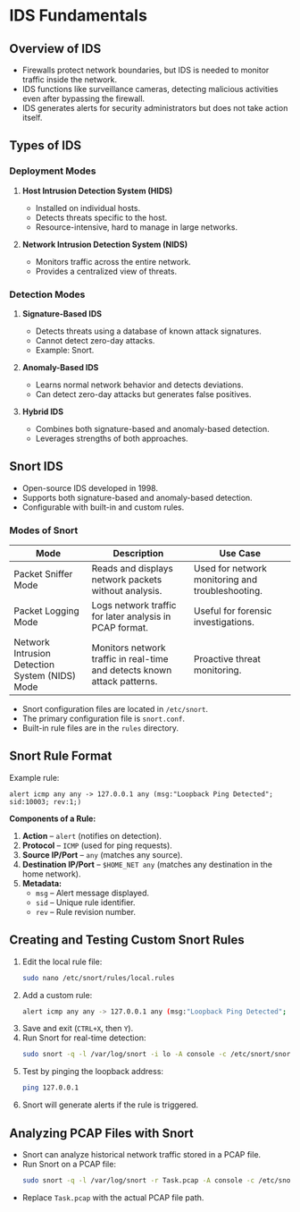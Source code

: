 # IDS Fundamentals

## **Overview of IDS**
- Firewalls protect network boundaries, but IDS is needed to monitor traffic inside the network.
- IDS functions like surveillance cameras, detecting malicious activities even after bypassing the firewall.
- IDS generates alerts for security administrators but does not take action itself.

## **Types of IDS**
### **Deployment Modes**
1. **Host Intrusion Detection System (HIDS)**
   - Installed on individual hosts.
   - Detects threats specific to the host.
   - Resource-intensive, hard to manage in large networks.

2. **Network Intrusion Detection System (NIDS)**
   - Monitors traffic across the entire network.
   - Provides a centralized view of threats.

### **Detection Modes**
1. **Signature-Based IDS**
   - Detects threats using a database of known attack signatures.
   - Cannot detect zero-day attacks.
   - Example: Snort.

2. **Anomaly-Based IDS**
   - Learns normal network behavior and detects deviations.
   - Can detect zero-day attacks but generates false positives.

3. **Hybrid IDS**
   - Combines both signature-based and anomaly-based detection.
   - Leverages strengths of both approaches.

## **Snort IDS**
- Open-source IDS developed in 1998.
- Supports both signature-based and anomaly-based detection.
- Configurable with built-in and custom rules.

### **Modes of Snort**
| **Mode** | **Description** | **Use Case** |
|----------|---------------|-------------|
| Packet Sniffer Mode | Reads and displays network packets without analysis. | Used for network monitoring and troubleshooting. |
| Packet Logging Mode | Logs network traffic for later analysis in PCAP format. | Useful for forensic investigations. |
| Network Intrusion Detection System (NIDS) Mode | Monitors network traffic in real-time and detects known attack patterns. | Proactive threat monitoring. |

- Snort configuration files are located in `/etc/snort`.
- The primary configuration file is `snort.conf`.
- Built-in rule files are in the `rules` directory.

## **Snort Rule Format**
Example rule:
```
alert icmp any any -> 127.0.0.1 any (msg:"Loopback Ping Detected"; sid:10003; rev:1;)
```
**Components of a Rule:**
1. **Action** – `alert` (notifies on detection).
2. **Protocol** – `ICMP` (used for ping requests).
3. **Source IP/Port** – `any` (matches any source).
4. **Destination IP/Port** – `$HOME_NET any` (matches any destination in the home network).
5. **Metadata:**
   - `msg` – Alert message displayed.
   - `sid` – Unique rule identifier.
   - `rev` – Rule revision number.

## **Creating and Testing Custom Snort Rules**
1. Edit the local rule file:
   ```bash
   sudo nano /etc/snort/rules/local.rules
   ```
2. Add a custom rule:
   ```bash
   alert icmp any any -> 127.0.0.1 any (msg:"Loopback Ping Detected"; sid:10003; rev:1;)
   ```
3. Save and exit (`CTRL+X`, then `Y`).
4. Run Snort for real-time detection:
   ```bash
   sudo snort -q -l /var/log/snort -i lo -A console -c /etc/snort/snort.conf
   ```
5. Test by pinging the loopback address:
   ```bash
   ping 127.0.0.1
   ```
6. Snort will generate alerts if the rule is triggered.

## **Analyzing PCAP Files with Snort**
- Snort can analyze historical network traffic stored in a PCAP file.
- Run Snort on a PCAP file:
  ```bash
  sudo snort -q -l /var/log/snort -r Task.pcap -A console -c /etc/snort/snort.conf
  ```
- Replace `Task.pcap` with the actual PCAP file path.
